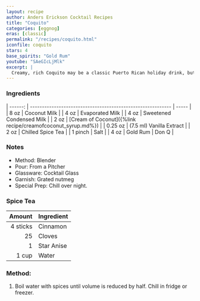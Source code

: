 ```yaml
---
layout: recipe
author: Anders Erickson Cocktail Recipes
title: "Coquito"
categories: [eggnog]
eras: [classic]
permalink: "/recipes/coquito.html"
iconfile: coquito
stars: 4
base_spirits: "Gold Rum"
youtube: "SAeGIcLjMlk"
excerpt: |
  Creamy, rich Coquito may be a classic Puerto Rican holiday drink, but don't let the seasons limit you—this combination of rum, milk, coconut, and spices tastes great any time of year.
---
```


### Ingredients

| ------: | ----------------------------------------------------------- | ----- |
| 8 oz | Coconut Milk |
| 4 oz | Evaporated Milk |
| 4 oz | Sweetened Condensed Milk |
| 2 oz | [Cream of Coconut]({%link recipe/creamofcoconut_syrup.md%}) |
| 0.25 oz | (7.5 ml) Vanilla Extract |
| 2 oz | Chilled Spice Tea |
| 1 pinch | Salt |
| 4 oz | Gold Rum | Don Q |

### Notes

- Method: Blender
- Pour: From a Pitcher
- Glassware: Cocktail Glass
- Garnish: Grated nutmeg
- Special Prep: Chill over night.

### Spice Tea

|   Amount | Ingredient |
| -------: | ---------- |
| 4 sticks | Cinnamon   |
|       25 | Cloves     |
|        1 | Star Anise |
|    1 cup | Water      |

### Method:

1. Boil water with spices until volume is reduced by half. Chill in fridge or freezer.
